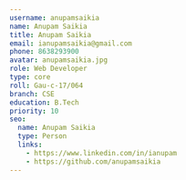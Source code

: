 ```yaml
---
username: anupamsaikia
name: Anupam Saikia
title: Anupam Saikia
email: ianupamsaikia@gmail.com
phone: 8638293900
avatar: anupamsaikia.jpg
role: Web Developer
type: core
roll: Gau-c-17/064
branch: CSE
education: B.Tech
priority: 10
seo:
  name: Anupam Saikia
  type: Person
  links:
    - https://www.linkedin.com/in/ianupam
    - https://github.com/anupamsaikia
---
```

